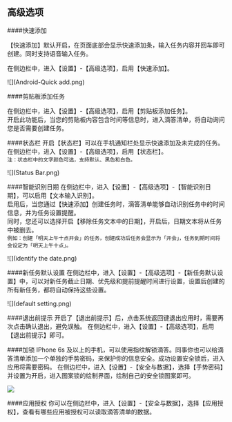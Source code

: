 ## 高级选项

####快速添加

【快速添加】默认开启，在页面底部会显示快速添加条，输入任务内容并回车即可创建。同时支持语音输入任务。

在侧边栏中，进入【设置】-【高级选项】，启用【快速添加】。

![](Android-Quick add.png)

####剪贴板添加任务

在侧边栏中，进入【设置】-【高级选项】，启用【剪贴板添加任务】。
<br>开启此功能后，当您的剪贴板内容包含时间等信息时，进入滴答清单，将自动询问您是否需要创建任务。

####状态栏
开启【状态栏】可以在手机通知栏处显示快速添加及未完成的任务。
<br>在侧边栏中，进入【设置】-【高级选项】，启用【状态栏】。
<br>`注：状态栏中的文字颜色可选，支持默认、黑色和白色。`

![](Status Bar.png)

####智能识别日期
在侧边栏中，进入【设置】-【高级选项】-【智能识别日期】，可以启用【文本输入识别】。
<br>启用后，当您通过【快速添加】创建任务时，滴答清单能够自动识别任务中的时间信息，并为任务设置提醒。
<br>同时，您还可以选择开启【移除任务文本中的日期】，开启后，日期文本将从任务中被删去。
<br>`例如：创建「明天上午十点开会」的任务，创建成功后任务会显示为「开会」，任务到期时间将会设定为「明天上午十点」。`

![](identify the date.png)

####新任务默认设置
在侧边栏中，进入【设置】-【高级选项】-【新任务默认设置】中，可以对新任务截止日期、优先级和提前提醒时间进行设置，设置后创建的所有新任务，都将自动保持这些设置。

![](default setting.png)

####退出前提示
开启了【退出前提示】后，点击系统返回键退出应用时，需要再次点击确认退出，避免误触。
在侧边栏中，进入【设置】-【高级选项】，启用【退出前提示】即可。

####加锁
IPhone 6s 及以上的手机，可以使用指纹解锁滴答。同事你也可以给滴答清单添加一个单独的手势密码，来保护你的信息安全。成功设置安全锁后，进入应用将需要密码。
在侧边栏中，进入【设置】-【安全与数据】，选择【手势密码】并设置为开启，进入图案锁的绘制界面，绘制自己的安全锁图案即可。

![](Safe.png)

####应用授权
你可以在侧边栏中，进入【设置】-【安全与数据】，选择【应用授权】，查看有哪些应用被授权可以读取滴答清单的数据。

